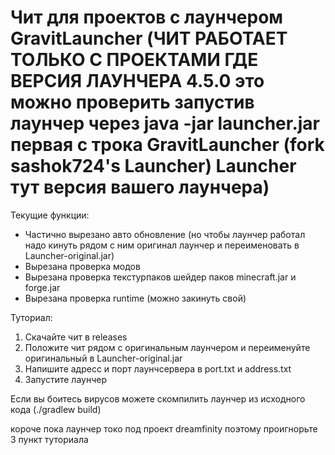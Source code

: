 # Чит для проектов с лаунчером GravitLauncher (ЧИТ РАБОТАЕТ ТОЛЬКО С ПРОЕКТАМИ ГДЕ ВЕРСИЯ ЛАУНЧЕРА 4.5.0 это можно проверить запустив лаунчер через java -jar launcher.jar первая с трока GravitLauncher (fork sashok724's Launcher) Launcher тут версия вашего лаунчера)
Текущие функции:
- Частично вырезано авто обновление (но чтобы лаунчер работал надо кинуть рядом с ним оригинал лаунчер и переименовать в Launcher-original.jar)
- Вырезана проверка модов
- Вырезана проверка текстурпаков шейдер паков minecraft.jar и forge.jar
- Вырезана проверка runtime (можно закинуть свой)

Туториал:
1. Скачайте чит в releases
2. Положите чит рядом с оригинальным лаунчером и переименуйте оригинальный в Launcher-original.jar
3. Напишите адресс и порт лаунчсервера в port.txt и address.txt
4. Запустите лаунчер

Если вы боитесь вирусов можете скомпилить лаунчер из исходного кода (./gradlew build)




короче пока лаунчер токо под проект dreamfinity поэтому проигнорьте 3 пункт туториала
